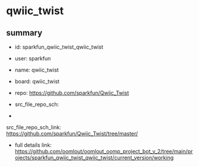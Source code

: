# qwiic_twist
 
## summary 
* id: sparkfun_qwiic_twist_qwiic_twist
* user: sparkfun
* name: qwiic_twist
* board: qwiic_twist
* repo: https://github.com/sparkfun/Qwiic_Twist



* src_file_repo_sch: 
*
 src_file_repo_sch_link: https://github.com/sparkfun/Qwiic_Twist/tree/master/
* full details link: https://github.com/oomlout/oomlout_oomp_project_bot_v_2/tree/main/projects/sparkfun_qwiic_twist_qwiic_twist/current_version/working  






